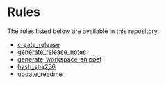 <!-- Generated with Stardoc, Do Not Edit! -->
# Rules

The rules listed below are available in this repository.

  * [create_release](/doc/create_release.md)
  * [generate_release_notes](/doc/generate_release_notes.md)
  * [generate_workspace_snippet](/doc/generate_workspace_snippet.md)
  * [hash_sha256](/doc/hash_sha256.md)
  * [update_readme](/doc/update_readme.md)

